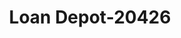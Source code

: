 ---
f_zip-code: 80920
f_state-code: CO
title: Loan Depot-20426
f_phone: 719-278-3939
f_city-only: Colorado Springs
f_address: 8125 State Highway 83 Colorado Springs
f_location-unique-id: '20426'
slug: loan-depot-20426
updated-on: '2024-05-30T13:46:58.046Z'
created-on: '2024-05-30T13:36:59.803Z'
published-on: '2024-05-30T13:54:32.469Z'
f_city-state: cms/city/colorado-springs-co.md
f_company: cms/company/loan-depot.md
f_state: cms/state/colorado.md
layout: '[payday-loan].html'
tags: payday-loan
---